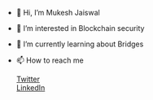 - 👋 Hi, I’m Mukesh Jaiswal

- 👀 I’m interested in Blockchain security

- 🌱 I’m currently learning about Bridges

- <p> 📫 How to reach me <p>  
  <a href = "https://twitter.com/MukeshJ_eth"> Twitter</a> 
  <br>
  <a href = "www.linkedin.com/in/mukesh-jaiswal-blockchaindeveloper">LinkedIn</a> 

<!---
MukeshJaiswal01/MukeshJaiswal01 is a ✨ special ✨ repository because its `README.md` (this file) appears on your GitHub profile.
You can click the Preview link to take a look at your changes.
--->
